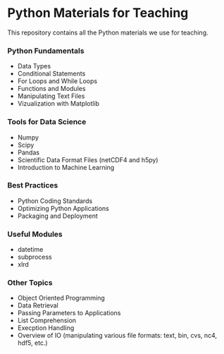 # Python Materials for Teaching

This repository contains all the Python materials we use for teaching.

### Python Fundamentals

* Data Types
* Conditional Statements
* For Loops and While Loops
* Functions and Modules
* Manipulating Text Files
* Vizualization with Matplotlib

### Tools for Data Science

* Numpy
* Scipy
* Pandas
* Scientific Data Format Files (netCDF4 and h5py)
* Introduction to Machine Learning

### Best Practices

* Python Coding Standards
* Optimizing Python Applications
* Packaging and Deployment

### Useful Modules

* datetime
* subprocess
* xlrd

### Other Topics

* Object Oriented Programming
* Data Retrieval
* Passing Parameters to Applications
* List Comprehension
* Execption Handling
* Overview of IO (manipulating various file formats: text, bin, cvs, nc4, hdf5, etc.)


